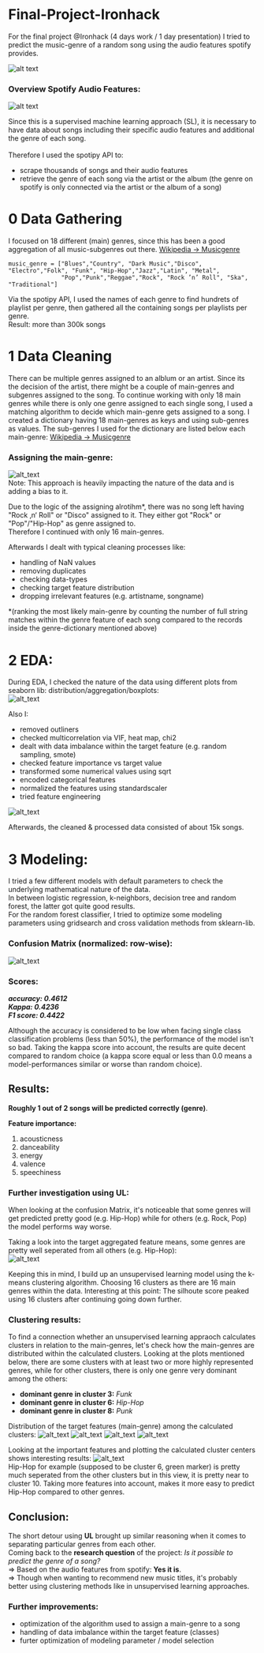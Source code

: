 # Final-Project-Ironhack

For the final project @Ironhack (4 days work / 1 day presentation) I tried to predict the music-genre of a random song using the audio features spotify provides. <br>


![alt text](https://github.com/powerflo-data/Final-Project-Ironhack/blob/main/research_question.JPG)

### Overview Spotify Audio Features:
![alt text](https://github.com/powerflo-data/Final-Project-Ironhack/blob/main/audio_features.JPG)


Since this is a supervised machine learning approach (SL), it is necessary to have data about songs including their specific audio features and additional the genre of each song. <br>
<br>
Therefore I used the spotipy API to: <br>
- scrape thousands of songs and their audio features <br>
- retrieve the genre of each song via the artist or the album (the genre on spotify is only connected via the artist or the album of a song) <br>
   
    
# 0 Data Gathering 
I focused on 18 different (main) genres, since this has been a good aggregation of all music-subgenres out there.   [Wikipedia -> Musicgenre](https://de.wikipedia.org/wiki/Kategorie:Musikgenre)

```
music_genre = ["Blues","Country", "Dark Music","Disco", "Electro","Folk", "Funk", "Hip-Hop","Jazz","Latin", "Metal", 
               "Pop","Punk","Reggae","Rock", "Rock ’n’ Roll", "Ska", "Traditional"]
```
               
Via the spotipy API, I used the names of each genre to find hundrets of playlist per genre, then gathered all the containing songs per playlists per genre. <br>
Result: more than 300k songs
  
# 1 Data Cleaning
There can be multiple genres assigned to an alblum or an artist. Since its the decision of the artist, there might be a couple of main-genres and subgenres assigned to the song. To continue working with only 18 main genres while there is only one genre assigned to each single song, I used a matching algorithm to decide which main-genre gets assigned to a song. I created a dictionary having 18 main-genres as keys and using sub-genres as values. The sub-genres I used for the dictionary are listed below each main-genre: [Wikipedia -> Musicgenre](https://de.wikipedia.org/wiki/Kategorie:Musikgenre) <br>


### Assigning the main-genre:
![alt_text](https://github.com/powerflo-data/Final-Project-Ironhack/blob/main/main_genre_assignment.JPG) <br>
Note: This approach is heavily impacting the nature of the data and is adding a bias to it.  <br>

Due to the logic of the assigning alrotihm*, there was no song left having "Rock ‚n‘ Roll" or "Disco" assigned to it. They either got "Rock" or "Pop"/"Hip-Hop" as genre assigned to. <br>
Therefore I continued with only 16 main-genres. <br>

Afterwards I dealt with typical cleaning processes like:
- handling of NaN values
- removing duplicates
- checking data-types
- checking target feature distribution
- dropping irrelevant features (e.g. artistname, songname)


*(ranking the most likely main-genre by counting the number of full string matches within the genre feature of each song compared to the records inside the genre-dictionary mentioned above)

# 2 EDA:

During EDA, I checked the nature of the data using different plots from seaborn lib: distribution/aggregation/boxplots: <br>
![alt_text](https://github.com/powerflo-data/Final-Project-Ironhack/blob/main/danceability_genre_aggregation.png) <br>

Also I: <br>
- removed outliners
- checked multicorrelation via VIF, heat map, chi2
- dealt with data imbalance within the target feature (e.g. random sampling, smote)
- checked feature importance vs target value
- transformed some numerical values using sqrt
- encoded categorical features
- normalized the features using standardscaler
- tried feature engineering

![alt_text](https://github.com/powerflo-data/Final-Project-Ironhack/blob/main/heatmap.png) <br>

Afterwards, the cleaned & processed data consisted of about 15k songs.

# 3 Modeling:

I tried a few different models with default parameters to check the underlying mathematical nature of the data. <br>
In between logistic regression, k-neighbors, decision tree and random forest, the latter got quite good results. <br>
For the random forest classifier, I tried to optimize some modeling parameters using gridsearch and cross validation methods from sklearn-lib. <br>
### Confusion Matrix (normalized: row-wise): <br>
![alt_text](https://github.com/powerflo-data/Final-Project-Ironhack/blob/main/Confusion_matrix_norm_random_forest.png) <br>

### Scores: <br>
***accuracy:  0.4612 <br>
Kappa:  0.4236 <br>
F1 score:  0.4422*** <br>

Although the accuracy is considered to be low when facing single class classification problems (less than 50%), the performance of the model isn't so bad. Taking the kappa score into account, the results are quite decent compared to random choice (a kappa score equal or less than 0.0 means a model-performances similar or worse than random choice). <br>


## Results: <br>

**Roughly 1 out of 2 songs will be predicted correctly (genre)**. <br>

**Feature importance:**
1) acousticness
2) danceability
3) energy
4) valence
5) speechiness




### Further investigation using UL: <br>
When looking at the confusion Matrix, it's noticeable that some genres will get predicted pretty good (e.g. Hip-Hop) while for others (e.g. Rock, Pop) the model performs way worse. <br> 

Taking a look into the target aggregated feature means, some genres are pretty well seperated from all others (e.g. Hip-Hop): <br>
![alt_text](https://github.com/powerflo-data/Final-Project-Ironhack/blob/main/energy_vs_speechiness_mean.png) <br>

Keeping this in mind, I build up an unsupervised learning model using the k-means clustering algorithm. Choosing 16 clusters as there are 16 main genres within the data. Interesting at this point: The silhoute score peaked using 16 clusters after continuing going down further.

### Clustering results: 

To find a connection whether an unsupervised learning appraoch calculates clusters in relation to the main-genres, let's check how the main-genres are distributed within the calculated clusters. Looking at the plots mentioned below, there are some clusters with at least two or more highly represented genres, while for other clusters, there is only one genre very dominant among the others:
- **dominant genre in cluster 3:** *Funk*
- **dominant genre in cluster 6:** *Hip-Hop*
- **dominant genre in cluster 8:** *Punk* <br>

Distribution of the target features (main-genre) among the calculated clusters:
![alt_text](https://github.com/powerflo-data/Final-Project-Ironhack/blob/main/kmeans_cluster_with_targets1.png)
![alt_text](https://github.com/powerflo-data/Final-Project-Ironhack/blob/main/kmeans_cluster_with_targets2.png)
![alt_text](https://github.com/powerflo-data/Final-Project-Ironhack/blob/main/kmeans_cluster_with_targets.png)
![alt_text](https://github.com/powerflo-data/Final-Project-Ironhack/blob/main/kmeans_cluster_with_targets4.png) <br>




Looking at the important features and plotting the calculated cluster centers shows interesting results:
![alt_text](https://github.com/powerflo-data/Final-Project-Ironhack/blob/main/energy_vs_speechiness.png) <br>
Hip-Hop for example (supposed to be cluster 6, green marker) is pretty much seperated from the other clusters but in this view, it is pretty near to cluster 10. Taking more features into account, makes it more easy to predict Hip-Hop compared to other genres. 


## Conclusion:

The short detour using **UL** brought up similar reasoning when it comes to separating particular genres from each other. <br>
Coming back to the **research question** of the project: *Is it possible to predict the genre of a song?* <br>
=> Based on the audio features from spotify: **Yes it is**. <br>
=> Though when wanting to recommend new music titles, it's probably better using clustering methods like in unsupervised learning approaches. <br>


### Further improvements:
- optimization of the algorithm used to assign a main-genre to a song
- handling of data imbalance within the target feature (classes)
- furter optimization of modeling parameter / model selection
